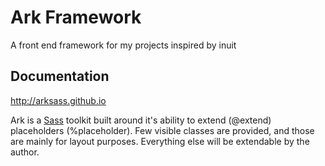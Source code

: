 # Ark Framework

A front end framework for my projects inspired by inuit

## Documentation

http://arksass.github.io

Ark is a [Sass](http://sass-lang.com) toolkit built around it's ability to extend (@extend) placeholders (%placeholder). Few visible classes are provided, and those are mainly for layout purposes. Everything else will be extendable by the author.
